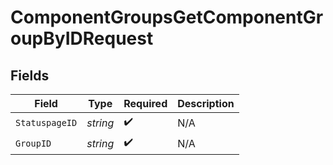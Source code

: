 # ComponentGroupsGetComponentGroupByIDRequest


## Fields

| Field              | Type               | Required           | Description        |
| ------------------ | ------------------ | ------------------ | ------------------ |
| `StatuspageID`     | *string*           | :heavy_check_mark: | N/A                |
| `GroupID`          | *string*           | :heavy_check_mark: | N/A                |